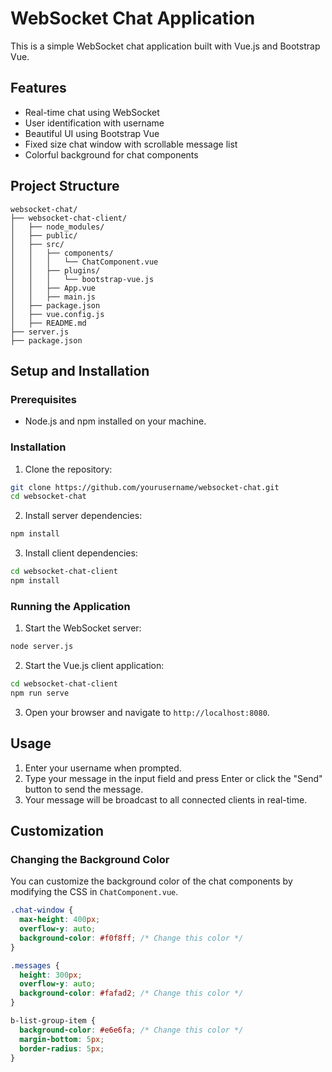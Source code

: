 
# WebSocket Chat Application

This is a simple WebSocket chat application built with Vue.js and Bootstrap Vue.

## Features

- Real-time chat using WebSocket
- User identification with username
- Beautiful UI using Bootstrap Vue
- Fixed size chat window with scrollable message list
- Colorful background for chat components

## Project Structure

```
websocket-chat/
├── websocket-chat-client/
│   ├── node_modules/
│   ├── public/
│   ├── src/
│   │   ├── components/
│   │   │   └── ChatComponent.vue
│   │   ├── plugins/
│   │   │   └── bootstrap-vue.js
│   │   ├── App.vue
│   │   ├── main.js
│   ├── package.json
│   ├── vue.config.js
│   ├── README.md
├── server.js
├── package.json
```

## Setup and Installation

### Prerequisites

- Node.js and npm installed on your machine.

### Installation

1. Clone the repository:

```bash
git clone https://github.com/yourusername/websocket-chat.git
cd websocket-chat
```

2. Install server dependencies:

```bash
npm install
```

3. Install client dependencies:

```bash
cd websocket-chat-client
npm install
```

### Running the Application

1. Start the WebSocket server:

```bash
node server.js
```

2. Start the Vue.js client application:

```bash
cd websocket-chat-client
npm run serve
```

3. Open your browser and navigate to `http://localhost:8080`.

## Usage

1. Enter your username when prompted.
2. Type your message in the input field and press Enter or click the "Send" button to send the message.
3. Your message will be broadcast to all connected clients in real-time.

## Customization

### Changing the Background Color

You can customize the background color of the chat components by modifying the CSS in `ChatComponent.vue`.

```css
.chat-window {
  max-height: 400px;
  overflow-y: auto;
  background-color: #f0f8ff; /* Change this color */
}

.messages {
  height: 300px;
  overflow-y: auto;
  background-color: #fafad2; /* Change this color */
}

b-list-group-item {
  background-color: #e6e6fa; /* Change this color */
  margin-bottom: 5px;
  border-radius: 5px;
}
```


